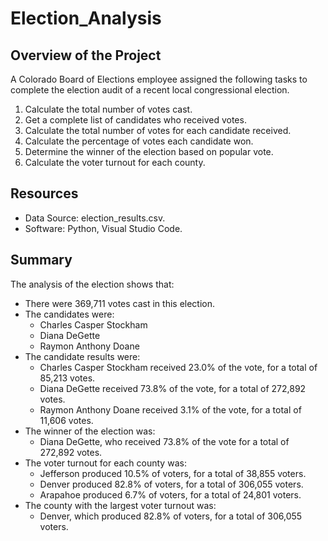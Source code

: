 # Election_Analysis
## Overview of the Project
A Colorado Board of Elections employee assigned the following tasks to complete the election audit of a recent local congressional election.
1. Calculate the total number of votes cast.
2. Get a complete list of candidates who received votes.
3. Calculate the total number of votes for each candidate received.
4. Calculate the percentage of votes each candidate won.
5. Determine the winner of the election based on popular vote.
6. Calculate the voter turnout for each county.

## Resources
- Data Source: election_results.csv.
- Software: Python, Visual Studio Code.

## Summary
The analysis of the election shows that:
- There were 369,711 votes cast in this election.
- The candidates were: 
  - Charles Casper Stockham
  - Diana DeGette
  - Raymon Anthony Doane
- The candidate results were:
  - Charles Casper Stockham received 23.0% of the vote, for a total of 85,213 votes.
  - Diana DeGette received 73.8% of the vote, for a total of 272,892 votes.
  - Raymon Anthony Doane received 3.1% of the vote, for a total of 11,606 votes.
- The winner of the election was:
  - Diana DeGette, who received 73.8% of the vote for a total of 272,892 votes.
- The voter turnout for each county was:
  - Jefferson produced 10.5% of voters, for a total of 38,855 voters.
  - Denver produced 82.8% of voters, for a total of 306,055 voters.
  - Arapahoe produced 6.7% of voters, for a total of 24,801 voters.
- The county with the largest voter turnout was:
  - Denver, which produced 82.8% of voters, for a total of 306,055 voters.
